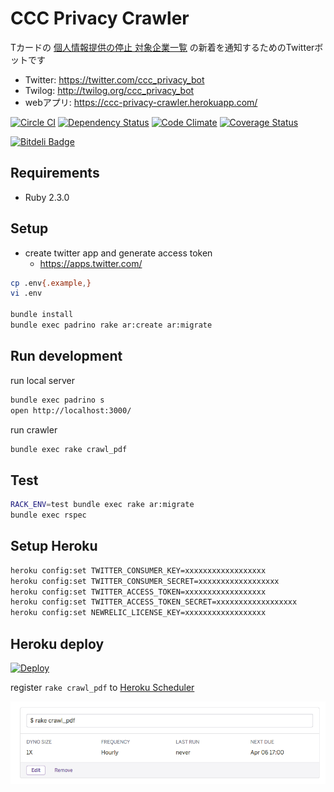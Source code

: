 # CCC Privacy Crawler
Tカードの [個人情報提供の停止 対象企業一覧](http://qa.tsite.jp/faq/show/25129) の新着を通知するためのTwitterボットです

* Twitter: https://twitter.com/ccc_privacy_bot
* Twilog: http://twilog.org/ccc_privacy_bot
* webアプリ: https://ccc-privacy-crawler.herokuapp.com/

[![Circle CI](https://circleci.com/gh/sue445/ccc_privacy_crawler/tree/master.png?style=badge)](https://circleci.com/gh/sue445/ccc_privacy_crawler/tree/master)
[![Dependency Status](https://gemnasium.com/sue445/ccc_privacy_crawler.svg)](https://gemnasium.com/sue445/ccc_privacy_crawler)
[![Code Climate](https://codeclimate.com/github/sue445/ccc_privacy_crawler/badges/gpa.svg)](https://codeclimate.com/github/sue445/ccc_privacy_crawler)
[![Coverage Status](https://img.shields.io/coveralls/sue445/ccc_privacy_crawler.svg)](https://coveralls.io/r/sue445/ccc_privacy_crawler)

[![Bitdeli Badge](https://d2weczhvl823v0.cloudfront.net/sue445/ccc_privacy_crawler/trend.png)](https://bitdeli.com/free "Bitdeli Badge")

## Requirements
* Ruby 2.3.0

## Setup
* create twitter app and generate access token
  * https://apps.twitter.com/

```bash
cp .env{.example,}
vi .env

bundle install
bundle exec padrino rake ar:create ar:migrate
```

## Run development
run local server

```bash
bundle exec padrino s
open http://localhost:3000/
```

run crawler

```bash
bundle exec rake crawl_pdf
```

## Test
```bash
RACK_ENV=test bundle exec rake ar:migrate
bundle exec rspec
```

## Setup Heroku
```bash
heroku config:set TWITTER_CONSUMER_KEY=xxxxxxxxxxxxxxxxxx
heroku config:set TWITTER_CONSUMER_SECRET=xxxxxxxxxxxxxxxxxx
heroku config:set TWITTER_ACCESS_TOKEN=xxxxxxxxxxxxxxxxxx
heroku config:set TWITTER_ACCESS_TOKEN_SECRET=xxxxxxxxxxxxxxxxxx
heroku config:set NEWRELIC_LICENSE_KEY=xxxxxxxxxxxxxxxxxx
```

## Heroku deploy
[![Deploy](https://www.herokucdn.com/deploy/button.png)](https://heroku.com/deploy)

register `rake crawl_pdf` to [Heroku Scheduler](https://addons.heroku.com/scheduler)

![Heroku Scheduler](img/heroku_scheduler.png)
